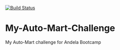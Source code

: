 [![Build Status](https://travis-ci.org/Uzoamaka126/My-Auto-Mart-Challenge.svg?branch=develop)](https://travis-ci.org/Uzoamaka126/My-Auto-Mart-Challenge)
<!-- [![Coverage Status](https://coveralls.io/repos/github/Uzoamaka126/My-Auto-Mart-Challenge/badge.svg)](https://coveralls.io/github/Uzoamaka126/My-Auto-Mart-Challenge) -->


# My-Auto-Mart-Challenge

My Auto-Mart challenge for Andela Bootcamp


